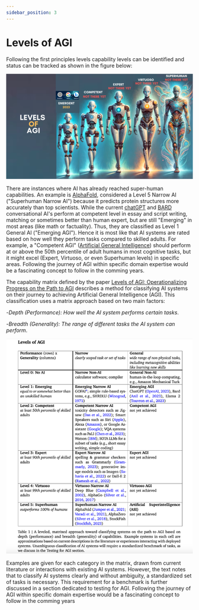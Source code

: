 ```yaml
---
sidebar_position: 3
---
```


# Levels of AGI

Following the first principles levels capability levels can be identified and status can be tracked as shown in the figure below:

![Capability Levels of AGI ](../../../static/img/meme/LevelsOfAGI.png 'AGI Capability Levels ')

There are instances where AI has already reached super-human capabilities. An example is [AlphaFold](https://alphafold.ebi.ac.uk/), considered a Level 5 Narrow AI ("Superhuman Narrow AI") because it predicts protein structures more accurately than top scientists. While the current [chatGPT](https://chat.openai.com/) and [BARD](https://bard.google.com/?utm_source=sem&utm_medium=paid-media&utm_campaign=q4enUS_sem7&gclid=CjwKCAiAvJarBhA1EiwAGgZl0LAA1YZ6HTMrTZ3u7_sRtJqk-o6OdsDcYWxW9kPY4U6a9aATK-5a5RoCYmUQAvD_BwE) conversational AI's perform at competent level in essay and script writing, matching or sometimes better than human expert, but are still "Emerging" in most areas (like math or factuality). Thus, they are classified as Level 1 General AI ("Emerging AGI").
Hence it is most like that AI systems are rated based on how well they perform tasks compared to skilled adults. For example, a "Competent AGI" ([Artificial General Intelligence](https://arxiv.org/pdf/2311.02462.pdf)) should perform at or above the 50th percentile of adult humans in most cognitive tasks, but it might excel (Expert, Virtuoso, or even Superhuman levels) in specific areas.
Following the journey of AGI within specific domain expertise would be a fascinating concept to follow in the comming years.

The capability matrix defined by the paper [Levels of AGI: Operationalizing Progress on the Path to AGI](https://arxiv.org/pdf/2311.02462.pdf) describes a method for classifying AI systems on their journey to achieving Artificial General Intelligence (AGI). This classification uses a matrix approach based on two main factors:

-*Depth (Performance): How well the AI system performs certain tasks*.

-*Breadth (Generality): The range of different tasks the AI system can perform*.

![Capability Matrix of AGI ](../../../static/img/meme/capabilityMatrix.png 'AGI Capability Matrix ')

Examples are given for each category in the matrix, drawn from current literature or interactions with existing AI systems. However, the text notes that to classify AI systems clearly and without ambiguity, a standardized set of tasks is necessary. This requirement for a benchmark is further discussed in a section dedicated to testing for AGI.
Following the journey of AGI within specific domain expertise would be a fascinating concept to follow in the comming years
